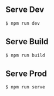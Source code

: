 ## Serve Dev

```bash
$ npm run dev
```

## Serve Build

```bash
$ npm run build
```

## Serve Prod

```bash
$ npm run serve
```
